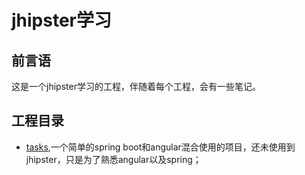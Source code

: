 # jhipster学习

## 前言语

这是一个jhipster学习的工程，伴随着每个工程，会有一些笔记。

## 工程目录

* [tasks](./task/doc/README.md),一个简单的spring boot和angular混合使用的项目，还未使用到jhipster，只是为了熟悉angular以及spring；


